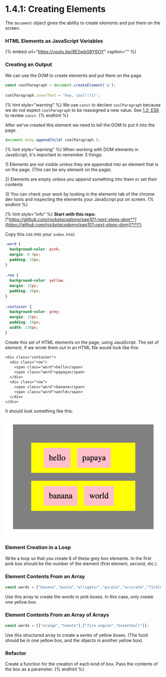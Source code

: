 # 1.4.1: Creating Elements

The `document` object gives the ability to create elements and put them on the screen.

### HTML Elements as JavaScript Variables

{% embed url="https://youtu.be/9E2wbG8Y6OY" caption="" %}

### Creating an Output

We can use the DOM to create elements and put them on the page.

```javascript
const coolParagraph = document.createElement('p');

coolParagraph.innerText = 'hey, cool!!!1!';
```

{% hint style="warning" %}
We use `const` to declare `coolParagraph` because we do not expect `coolParagraph` to be reassigned a new value. See [1.2: ES6](../1-2-es6-basics.md#const-for-constant-values) to review `const`.
{% endhint %}

After we've created this element we need to tell the DOM to put it into the page.

```javascript
document.body.appendChild( coolParagraph );
```

{% hint style="warning" %}
When working with DOM elements in JavaScript, it's important to remember 3 things:

1\) Elements are not visible unless they are appended into an element that is on the page. \(This can be any element on the page\).

2\) Elements are empty unless you append something into them or set their contents

3\) You can check your work by looking in the elements tab of the chrome dev tools and inspecting the elements your JavaScript put on screen.
{% endhint %}



{% hint style="info" %}
**Start with this repo:** [**https://github.com/rocketacademy/swe101-next-steps-dom**](https://github.com/rocketacademy/swe101-next-steps-dom)\*\*\*\*

Copy this css into your `index.html`

```css
.word {
  background-color: pink;
  margin: 0 4px;
  padding: 10px;
}

.row {
  background-color: yellow;
  margin: 15px;
  padding: 20px;
}

.container {
  background-color: grey;
  margin: 15px;
  padding: 20px;
  width: 230px;
}
```

Create this set of HTML elements on the page, using JavaScript. The set of element, if we wrote them out in an HTML file would look like this:

```markup
<div class="container">
  <div class="row">
    <span class="word">hello</span>
    <span class="word">papaya</span>
  </div>
  <div class="row">
    <span class="word">banana</span>
    <span class="word">world</span>
  </div>
</div>
```

It should look something like this:



![fdsf](../../.gitbook/assets/screen-shot-2020-09-29-at-6.52.58-pm.png)

### Element Creation in a Loop

Write a loop so that you create 6 of these grey box elements. In the first pink box should be the number of the element \(first element, second, etc.\).

### Element Contents From an Array

```javascript
const words = ["banana","pasta","alligator","purple","accurate","fickle"];
```

Use this array to create the words in pink boxes. In this case, only create one yellow box.

### Element Contents From an Array of Arrays

```javascript
const words = [["orange","tomato"],["fire engine","basketball"]];
```

Use this structured array to create a series of yellow boxes. \(The food should be in one yellow box, and the objects in another yellow box\).

### Refactor

Create a function for the creation of each kind of box. Pass the contents of the box as a parameter.
{% endhint %}



